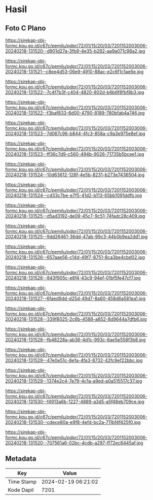 # Hasil

## Foto C Plano

https://sirekap-obj-formc.kpu.go.id/c67c/pemilu/pdpr/72/01/15/20/03/7201152003006-20240218-131520--d901d27a-3fb9-4e35-b282-aa9a071c98a2.jpg

https://sirekap-obj-formc.kpu.go.id/c67c/pemilu/pdpr/72/01/15/20/03/7201152003006-20240218-131521--c8ee4d53-06e9-4910-88ac-e2c6f1c1ae6e.jpg

https://sirekap-obj-formc.kpu.go.id/c67c/pemilu/pdpr/72/01/15/20/03/7201152003006-20240218-131522--7c4f7b3f-c404-4820-802d-b6b6f8fbf8b3.jpg

https://sirekap-obj-formc.kpu.go.id/c67c/pemilu/pdpr/72/01/15/20/03/7201152003006-20240218-131522--f3baf833-6d00-4790-8189-780bfab4a746.jpg

https://sirekap-obj-formc.kpu.go.id/c67c/pemilu/pdpr/72/01/15/20/03/7201152003006-20240218-131523--7d067c96-b844-4fc3-858a-c9a3e975e8ef.jpg

https://sirekap-obj-formc.kpu.go.id/c67c/pemilu/pdpr/72/01/15/20/03/7201152003006-20240218-131523--ff36c7d9-c560-494b-9026-71735b5bcee1.jpg

https://sirekap-obj-formc.kpu.go.id/c67c/pemilu/pdpr/72/01/15/20/03/7201152003006-20240218-131524--10d63612-128f-4e5b-8231-b273e7436504.jpg

https://sirekap-obj-formc.kpu.go.id/c67c/pemilu/pdpr/72/01/15/20/03/7201152003006-20240218-131524--cd33c7be-e7f5-41d2-b113-65bb1091ddfb.jpg

https://sirekap-obj-formc.kpu.go.id/c67c/pemilu/pdpr/72/01/15/20/03/7201152003006-20240218-131525--d5ad3192-de09-45c7-9c51-74fadc28c409.jpg

https://sirekap-obj-formc.kpu.go.id/c67c/pemilu/pdpr/72/01/15/20/03/7201152003006-20240218-131525--9dd26461-36dd-47ab-99c3-44b0b9ea2dd1.jpg

https://sirekap-obj-formc.kpu.go.id/c67c/pemilu/pdpr/72/01/15/20/03/7201152003006-20240218-131526--657aae56-c14d-49f7-8751-8ca3be4cbd02.jpg

https://sirekap-obj-formc.kpu.go.id/c67c/pemilu/pdpr/72/01/15/20/03/7201152003006-20240218-131526--843f905c-e6f4-43c9-94ef-01bf5fe47cf7.jpg

https://sirekap-obj-formc.kpu.go.id/c67c/pemilu/pdpr/72/01/15/20/03/7201152003006-20240218-131527--6faed9dd-d25d-49d7-8a60-458d6a581ea1.jpg

https://sirekap-obj-formc.kpu.go.id/c67c/pemilu/pdpr/72/01/15/20/03/7201152003006-20240218-131528--339f8025-2c6b-4588-a852-8d9644a7dfb6.jpg

https://sirekap-obj-formc.kpu.go.id/c67c/pemilu/pdpr/72/01/15/20/03/7201152003006-20240218-131528--fb48228a-ab36-4d1c-993c-6ae5e558f3b8.jpg

https://sirekap-obj-formc.kpu.go.id/c67c/pemilu/pdpr/72/01/15/20/03/7201152003006-20240218-131529--47e0e51c-8e1a-4fa3-8732-42fc9ef22bbc.jpg

https://sirekap-obj-formc.kpu.go.id/c67c/pemilu/pdpr/72/01/15/20/03/7201152003006-20240218-131529--1374e2c4-7e79-4c1a-a9ed-a0a515517c37.jpg

https://sirekap-obj-formc.kpu.go.id/c67c/pemilu/pdpr/72/01/15/20/03/7201152003006-20240218-131530--f4913a6b-1227-4889-a3d5-a5f48eb709ce.jpg

https://sirekap-obj-formc.kpu.go.id/c67c/pemilu/pdpr/72/01/15/20/03/7201152003006-20240218-131530--cdece80a-e9f8-4efd-bc2a-711bf4f425f0.jpg

https://sirekap-obj-formc.kpu.go.id/c67c/pemilu/pdpr/72/01/15/20/03/7201152003006-20240218-131520--707561a6-02bc-4cdb-a297-ff72ec6445af.jpg


## Metadata

| Key        | Value               |
| ---------- | ------------------- |
| Time Stamp | 2024-02-19 06:21:02 |
| Kode Dapil | 7201                |



